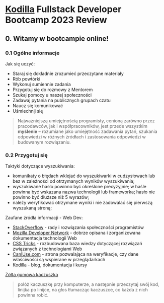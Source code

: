 # [Kodilla](https://kodilla.com/pl) Fullstack Developer Bootcamp 2023 Review

## 0. Witamy w bootcampie online!

### 0.1 Ogólne informacje

Jak się uczyć:
- Staraj się dokładnie zrozumieć przeczytane materiały
- Rób powtórki
- Wykonuj sumiennie zadania
- Przygotuj się do rozmowy z Mentorem
- Szukaj pomocy u naszej społeczności
- Zadawaj pytania na publicznych grupach czatu
- Naucz się komunikować
- Uśmiechnij się

> Najważniejszą umiejętnością programisty, cenioną zarówno przez pracodawców, jak i współpracowników, jest przede wszystkim **myślenie** – rozumiane jako umiejętność zadawania pytań, szukania odpowiedzi w różnych źródłach i zastosowania odpowiedzi w budowanym rozwiązaniu.

### 0.2 Przygotuj się

Taktyki dotyczące wyszukiwania:
- komunikaty o błędach wklejać do wyszukiwarki w cudzysłowach lub bez w zależności od otrzymanych wyników wyszukiwania;
- wyszukiwane hasło powinno być określone precyzyjnie; w haśle powinna być wskazana nazwa technologii lub frameworka; hasło nie powinno być dłuższe niż 5 wyrazów;
- należy weryfikować otrzymane wyniki i nie zadowalać się pierwszą wyszukaną stroną;

Zaufane źródła informacji - Web Dev:
- [StackOverflow](https://stackoverflow.com/) - rady i rozwiązania społeczności programistów
- [Mozilla Developer Network](https://developer.mozilla.org/en-US/) - dobrze opisana i zorganizowana dokumentacja technologii Web
- [CSS Tricks](http://css-tricks.com/) - rozbudowana baza wiedzy dotyczącej rozwiązań związanych z technologiami Web
- [CanIUse.com](http://caniuse.com/) - strona pozwalająca na weryfikacje, czy dane właściwości są wspierane w przeglądarkach
- [Kodilla](http://kodilla.com/) - blog, dokumentacja i kursy

[Żółta gumowa kaczuszka](https://pl.wikipedia.org/wiki/Metoda_gumowej_kaczuszki)

> połóż kaczuszkę przy komputerze, a następnie przeczytaj swój kod, linijka po linijce, na głos tłumacząc kaczuszce, co każda z nich powinna robić.
